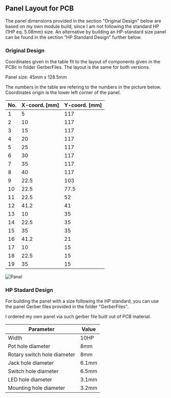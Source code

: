 ## Panel Layout for PCB
The panel dimensions provided in the section "Original Design" below are based on my own module build, since I am not following the standard HP (1HP eq. 5.08mm) size. An alternative by building an HP-standard size panel can be found in the section "HP Standard Design" further below.

### Original Design
Coordinates given in the table fit to the layout of components given in the PCBc in folder GerberFiles.
The layout is the same for both versions.

Panel size: 45mm x 128.5mm

The numbers in the table are refering to the numbers in the picture below.
Coordinates origin is the lower left corner of the panel.


| No. | X-coord. [mm] | Y-coord. [mm] |
| --- | --- | --- |
| 1 | 5 | 117 |
| 2 | 10 | 117 |
| 3 | 15 | 117 |
| 4 | 20 | 117 |
| 5 | 25 | 117 |
| 6 | 30 | 117 |
| 7 | 35 | 117 |
| 8 | 40 | 117 |
| 9 | 22.5 | 103 |
| 10 | 22.5 | 77.5 |
| 11 | 22.5 | 52 |
| 12 | 41.2 | 41 |
| 13 | 10 | 35 |
| 14 | 22.5 | 35 |
| 15 | 35 | 35 |
| 16 | 41.2 | 21 |
| 17 | 10 | 15 |
| 18 | 22.5 | 15 |
| 19 | 35 | 15 |

![Panel](https://user-images.githubusercontent.com/97026614/221766997-3a4c583a-1ffa-4bc0-9931-3bc9700b09cb.png)

### HP Stadard Design
For building the panel with a size following the HP standard, you can use the panel Gerber files provided in the folder "GerberFiles".

I ordered my own panel via such gerber file built out of PCB material.

| Parameter | Value |
| --- | --- |
| Width | 10HP |
| Pot hole diameter | 8mm |
| Rotary switch hole diameter | 8mm |
| Jack hole diameter | 6.1mm |
| Switch hole diameter | 6.5mm |
| LED hole diameter  | 3.1mm|
| Mounting hole diameter | 3.2mm|
